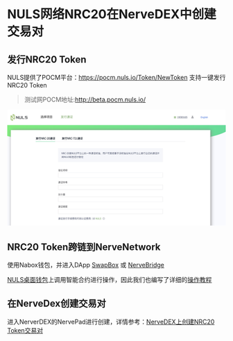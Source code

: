 # NULS网络NRC20在NerveDEX中创建交易对

## 发行NRC20 Token
NULS提供了POCM平台：https://pocm.nuls.io/Token/NewToken 支持一键发行NRC20 Token
> 测试网POCM地址:http://beta.pocm.nuls.io/

![](./g_nrc_dex/1.jpg)


## NRC20 Token跨链到NerveNetwork

使用Nabox钱包，并进入DApp [SwapBox](https://swapbox.io/bridge?fromChain=NULS&from=1-1) 或 [NerveBridge](https://bridge.nerve.network/)

[NULS桌面钱包](https://github.com/nuls-io/nuls-v2/releases)上调用智能合约进行操作，因此我们也编写了详细的[操作教程](./c_nrc20.md)




## 在NerveDex创建交易对

进入NerverDEX的NervePad进行创建，详情参考：[NerveDEX上创建NRC20 Token交易对](http://docs.nerve.network/zh/Guide/c_nrc20.html#%E5%9C%A8nervedex%E4%B8%8A%E5%88%9B%E5%BB%BAnrc20-token%E4%BA%A4%E6%98%93%E5%AF%B9)
